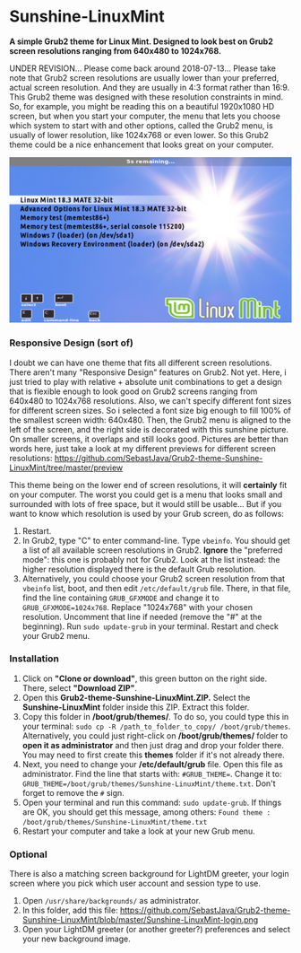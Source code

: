 # Sunshine-LinuxMint
**A simple Grub2 theme for Linux Mint. Designed to look best on Grub2 screen resolutions ranging from 640x480 to 1024x768.**

UNDER REVISION... Please come back around 2018-07-13...
Please take note that Grub2 screen resolutions are usually lower than your preferred, actual screen resolution. And they are usually in 4:3 format rather than 16:9. This Grub2 theme was designed with these resolution constraints in mind. So, for example, you might be reading this on a beautiful 1920x1080 HD screen, but when you start your computer, the menu that lets you choose which system to start with and other options, called the Grub2 menu, is usually of lower resolution, like 1024x768 or even lower. So this Grub2 theme could be a nice enhancement that looks great on your computer.

![Default view](preview/Preview_800x600.png)

### Responsive Design (sort of)
I doubt we can have one theme that fits all different screen resolutions. There aren't many "Responsive Design" features on Grub2. Not yet. Here, i just tried to play with relative + absolute unit combinations to get a design that is flexible enough to look good on Grub2 screens ranging from 640x480 to 1024x768 resolutions. Also, we can't specify different font sizes for different screen sizes. So i selected a font size big enough to fill 100% of the smallest screen width: 640x480. Then, the Grub2 menu is aligned to the left of the screen, and the right side is decorated with this sunshine picture. On smaller screens, it overlaps and still looks good. Pictures are better than words here, just take a look at my different previews for different screen resolutions: https://github.com/SebastJava/Grub2-theme-Sunshine-LinuxMint/tree/master/preview

This theme being on the lower end of screen resolutions, it will **certainly** fit on your computer. The worst you could get is a menu that looks small and surrounded with lots of free space, but it would still be usable... But if you want to know which resolution is used by your Grub screen, do as follows:
1. Restart.
2. In Grub2, type "C" to enter command-line. Type `vbeinfo`. You should get a list of all available screen resolutions in Grub2. **Ignore** the "preferred mode": this one is probably not for Grub2. Look at the list instead: the higher resolution displayed there is the default Grub resolution.
3. Alternatively, you could choose your Grub2 screen resolution from that `vbeinfo` list, boot, and then edit `/etc/default/grub` file. There, in that file, find the line containing `GRUB_GFXMODE` and change it to `GRUB_GFXMODE=1024x768`. Replace "1024x768" with your chosen resolution. Uncomment that line if needed (remove the "#" at the beginning). Run `sudo update-grub` in your terminal. Restart and check your Grub2 menu.

### Installation
1. Click on **"Clone or download"**, this green button on the right side. There, select **"Download ZIP"**.
2. Open this **Grub2-theme-Sunshine-LinuxMint.ZIP.** Select the **Sunshine-LinuxMint** folder inside this ZIP. Extract this folder.
3. Copy this folder in **/boot/grub/themes/**. To do so, you could type this in your terminal: `sudo cp -R /path_to_folder_to_copy/ /boot/grub/themes`. Alternatively, you could just right-click on **/boot/grub/themes/** folder to **open it as administrator** and then just drag and drop your folder there. You may need to first create this **themes** folder if it's not already there.
4. Next, you need to change your **/etc/default/grub** file. Open this file as administrator. Find the line that starts with: `#GRUB_THEME=`. Change it to: `GRUB_THEME=/boot/grub/themes/Sunshine-LinuxMint/theme.txt`. Don't forget to remove the `#` sign.
5. Open your terminal and run this command: `sudo update-grub`. If things are OK, you should get this message, among others: `Found theme : /boot/grub/themes/Sunshine-LinuxMint/theme.txt`
6. Restart your computer and take a look at your new Grub menu.

### Optional
There is also a matching screen background for LightDM greeter, your login screen where you pick which user account and session type to use.
1. Open `/usr/share/backgrounds/` as administrator.
2. In this folder, add this file: https://github.com/SebastJava/Grub2-theme-Sunshine-LinuxMint/blob/master/Sunshine-LinuxMint-login.png
3. Open your LightDM greeter (or another greeter?) preferences and select your new background image. 
